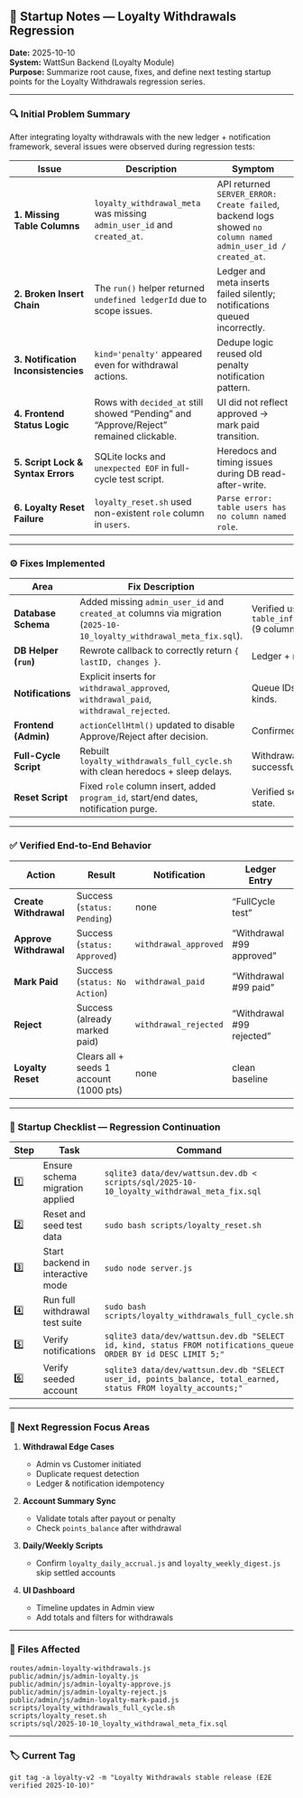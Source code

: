 ## 🧩 Startup Notes — Loyalty Withdrawals Regression

**Date:** 2025-10-10  
**System:** WattSun Backend (Loyalty Module)  
**Purpose:** Summarize root cause, fixes, and define next testing startup points for the Loyalty Withdrawals regression series.

---

### 🔍 Initial Problem Summary

After integrating loyalty withdrawals with the new ledger + notification framework, several issues were observed during regression tests:

| Issue | Description | Symptom |
|-------|--------------|----------|
| **1. Missing Table Columns** | `loyalty_withdrawal_meta` was missing `admin_user_id` and `created_at`. | API returned `SERVER_ERROR: Create failed`, backend logs showed `no column named admin_user_id / created_at`. |
| **2. Broken Insert Chain** | The `run()` helper returned `undefined ledgerId` due to scope issues. | Ledger and meta inserts failed silently; notifications queued incorrectly. |
| **3. Notification Inconsistencies** | `kind='penalty'` appeared even for withdrawal actions. | Dedupe logic reused old penalty notification pattern. |
| **4. Frontend Status Logic** | Rows with `decided_at` still showed “Pending” and “Approve/Reject” remained clickable. | UI did not reflect approved → mark paid transition. |
| **5. Script Lock & Syntax Errors** | SQLite locks and `unexpected EOF` in full-cycle test script. | Heredocs and timing issues during DB read-after-write. |
| **6. Loyalty Reset Failure** | `loyalty_reset.sh` used non-existent `role` column in `users`. | `Parse error: table users has no column named role`. |

---

### ⚙️ Fixes Implemented

| Area | Fix Description | Verification |
|------|-----------------|---------------|
| **Database Schema** | Added missing `admin_user_id` and `created_at` columns via migration (`2025-10-10_loyalty_withdrawal_meta_fix.sql`). | Verified using `PRAGMA table_info(loyalty_withdrawal_meta)` (9 columns). |
| **DB Helper (`run`)** | Rewrote callback to correctly return `{ lastID, changes }`. | Ledger + meta insert IDs verified. |
| **Notifications** | Explicit inserts for `withdrawal_approved`, `withdrawal_paid`, `withdrawal_rejected`. | Queue IDs 323–325 show correct kinds. |
| **Frontend (Admin)** | `actionCellHtml()` updated to disable Approve/Reject after decision. | Confirmed in admin UI. |
| **Full-Cycle Script** | Rebuilt `loyalty_withdrawals_full_cycle.sh` with clean heredocs + sleep delays. | Withdrawal #99 ran end-to-end successfully. |
| **Reset Script** | Fixed `role` column insert, added `program_id`, start/end dates, notification purge. | Verified seeded account and clean state. |

---

### ✅ Verified End-to-End Behavior

| Action | Result | Notification | Ledger Entry |
|---------|---------|---------------|---------------|
| **Create Withdrawal** | Success (`status: Pending`) | none | “FullCycle test” |
| **Approve Withdrawal** | Success (`status: Approved`) | `withdrawal_approved` | “Withdrawal #99 approved” |
| **Mark Paid** | Success (`status: No Action`) | `withdrawal_paid` | “Withdrawal #99 paid” |
| **Reject** | Success (already marked paid) | `withdrawal_rejected` | “Withdrawal #99 rejected” |
| **Loyalty Reset** | Clears all + seeds 1 account (1000 pts) | none | clean baseline |

---

### 🚀 Startup Checklist — Regression Continuation

| Step | Task | Command |
|------|------|----------|
| 1️⃣ | Ensure schema migration applied | `sqlite3 data/dev/wattsun.dev.db < scripts/sql/2025-10-10_loyalty_withdrawal_meta_fix.sql` |
| 2️⃣ | Reset and seed test data | `sudo bash scripts/loyalty_reset.sh` |
| 3️⃣ | Start backend in interactive mode | `sudo node server.js` |
| 4️⃣ | Run full withdrawal test suite | `sudo bash scripts/loyalty_withdrawals_full_cycle.sh` |
| 5️⃣ | Verify notifications | `sqlite3 data/dev/wattsun.dev.db "SELECT id, kind, status FROM notifications_queue ORDER BY id DESC LIMIT 5;"` |
| 6️⃣ | Verify seeded account | `sqlite3 data/dev/wattsun.dev.db "SELECT user_id, points_balance, total_earned, status FROM loyalty_accounts;"` |

---

### 🧱 Next Regression Focus Areas

1. **Withdrawal Edge Cases**
   - Admin vs Customer initiated
   - Duplicate request detection
   - Ledger & notification idempotency

2. **Account Summary Sync**
   - Validate totals after payout or penalty
   - Check `points_balance` after withdrawal

3. **Daily/Weekly Scripts**
   - Confirm `loyalty_daily_accrual.js` and `loyalty_weekly_digest.js` skip settled accounts

4. **UI Dashboard**
   - Timeline updates in Admin view
   - Add totals and filters for withdrawals

---

### 🧾 Files Affected
```
routes/admin-loyalty-withdrawals.js
public/admin/js/admin-loyalty.js
public/admin/js/admin-loyalty-approve.js
public/admin/js/admin-loyalty-reject.js
public/admin/js/admin-loyalty-mark-paid.js
scripts/loyalty_withdrawals_full_cycle.sh
scripts/loyalty_reset.sh
scripts/sql/2025-10-10_loyalty_withdrawal_meta_fix.sql
```

---

### 🏷️ Current Tag
```
git tag -a loyalty-v2 -m "Loyalty Withdrawals stable release (E2E verified 2025-10-10)"
```

